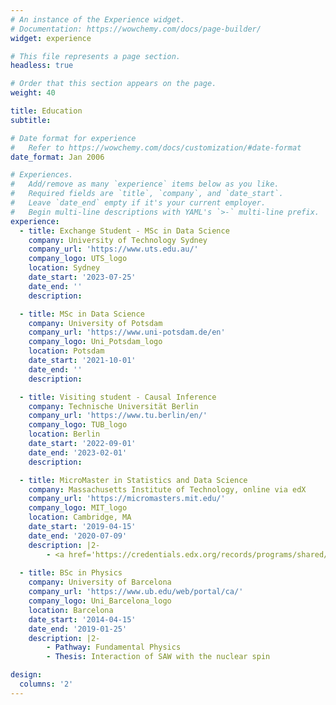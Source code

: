 ```yaml
---
# An instance of the Experience widget.
# Documentation: https://wowchemy.com/docs/page-builder/
widget: experience

# This file represents a page section.
headless: true

# Order that this section appears on the page.
weight: 40

title: Education
subtitle:

# Date format for experience
#   Refer to https://wowchemy.com/docs/customization/#date-format
date_format: Jan 2006

# Experiences.
#   Add/remove as many `experience` items below as you like.
#   Required fields are `title`, `company`, and `date_start`.
#   Leave `date_end` empty if it's your current employer.
#   Begin multi-line descriptions with YAML's `>-` multi-line prefix.
experience:
  - title: Exchange Student - MSc in Data Science
    company: University of Technology Sydney
    company_url: 'https://www.uts.edu.au/'
    company_logo: UTS_logo
    location: Sydney
    date_start: '2023-07-25'
    date_end: ''
    description:

  - title: MSc in Data Science
    company: University of Potsdam
    company_url: 'https://www.uni-potsdam.de/en'
    company_logo: Uni_Potsdam_logo
    location: Potsdam
    date_start: '2021-10-01'
    date_end: ''
    description:

  - title: Visiting student - Causal Inference
    company: Technische Universität Berlin
    company_url: 'https://www.tu.berlin/en/'
    company_logo: TUB_logo
    location: Berlin
    date_start: '2022-09-01'
    date_end: '2023-02-01'
    description:

  - title: MicroMaster in Statistics and Data Science
    company: Massachusetts Institute of Technology, online via edX
    company_url: 'https://micromasters.mit.edu/'
    company_logo: MIT_logo
    location: Cambridge, MA
    date_start: '2019-04-15'
    date_end: '2020-07-09'
    description: |2-
        - <a href='https://credentials.edx.org/records/programs/shared/8cb065871baf42c9b5fdacfd54c844f1/' target='_blank'>See course record</a>.
        
  - title: BSc in Physics
    company: University of Barcelona
    company_url: 'https://www.ub.edu/web/portal/ca/'
    company_logo: Uni_Barcelona_logo
    location: Barcelona
    date_start: '2014-04-15'
    date_end: '2019-01-25'
    description: |2-
        - Pathway: Fundamental Physics
        - Thesis: Interaction of SAW with the nuclear spin

design:
  columns: '2'
---
```

